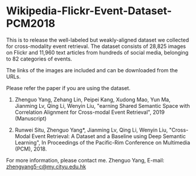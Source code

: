 # Wikipedia-Flickr-Event-Dataset-PCM2018
This is to release the well-labeled but weakly-aligned dataset we collected for cross-modality event retrieval. The dataset consists of 28,825 images on Flickr and 11,960 text articles from hundreds of social media, belonging to 82 categories of events.

The links of the images are included and can be downloaded from the URLs.

Please refer the paper if you are using the dataset.

1. Zhenguo Yang, Zehang Lin, Peipei Kang, Xudong Mao, Yun Ma, Jianming Lv, Qing Li, Wenyin Liu, "earning Shared Semantic Space with Correlation Alignment for Cross-modal Event Retrieval", 2019 (Manuscript)

2. Runwei Situ, Zhenguo Yang*, Jianming Lv, Qing Li, Wenyin Liu, "Cross-Modal Event Retrieval: A Dataset and a Baseline using Deep Semantic Learning", In Proceedings of the Pacific-Rim Conference on Multimedia (PCM), 2018. 



For more information, please contact me. Zhenguo Yang, E-mail: zhengyang5-c@my.cityu.edu.hk

